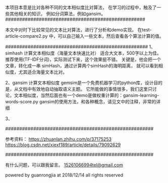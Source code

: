 本项目本意是比对各种不同的文本相似度比对算法，
在学习的过程中，触及了一些其他相关的知识，
例如分词算法，例如gansim。
##################################################

本文中对时下比较常见的文本比对算法，进行了分析和demo实现。
在test-article-compare2.py 中，可以自己输入一些文本，然后查看各个算法计算的值。

###################################################
1、simhash 计算文本相似度（海量文本快速比对）
适合大文本，500字以上为佳。推荐使用(TF-IDF分词)，实际测试下来，这个效果挺不错。
关键是，他会把一个文章，转化成一串 simHash，通过计算两个simHash的海明距离，
就可以看到相似度，尤其适合海量文本比对。

2、gansim 计算文本相似度
gemsim是一个免费机器学习的python库，设计目的是，从文档中有效地自动抽取语义主题。
它所能做的事情很多，我们这里只讨论，文本相似度，当然后面也有一个demo是做权重计算的：gansim-learning-words-score.py
gansim的使用方法，和各种概念，请见文中的注释，非常的详细

3、

 

#####################################################

参考资料：
https://zhuanlan.zhihu.com/p/37175253
https://blog.csdn.net/xiexf189/article/details/79092629

#####################################################

有什么问题，可以跟我留言。
15261066994tel@gmail.com

powered by guanrongjia at 2018/12/14
all rights reserved